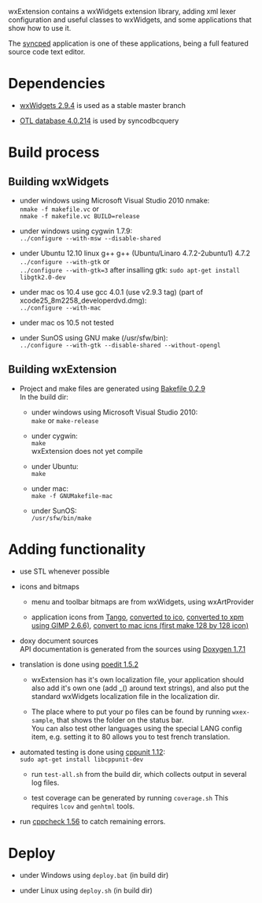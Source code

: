 wxExtension contains a wxWidgets extension library, adding xml lexer 
configuration and useful classes to wxWidgets, 
and some applications that show how to use it.

The [syncped](http://antonvw.github.com/syncped) application is 
one of these applications, being a full featured source code text editor. 

# Dependencies

- [wxWidgets 2.9.4](http://www.wxwidgets.org/) is used as a stable master branch  
  
- [OTL database 4.0.214](http://otl.sourceforge.net/) is used by syncodbcquery  
  

# Build process

## Building wxWidgets

- under windows using Microsoft Visual Studio 2010 nmake:    
    `nmake -f makefile.vc` or   
    `nmake -f makefile.vc BUILD=release`
    
- under windows using cygwin 1.7.9:   
    `../configure --with-msw --disable-shared`  
    
- under Ubuntu 12.10 linux g++ g++ (Ubuntu/Linaro 4.7.2-2ubuntu1) 4.7.2 
    `../configure --with-gtk`  or   
    `../configure --with-gtk=3`
    after insalling gtk:
    `sudo apt-get install libgtk2.0-dev`

- under mac os 10.4 use gcc 4.0.1 (use v2.9.3 tag) (part of xcode25_8m2258_developerdvd.dmg):   
    `../configure --with-mac`

- under mac os 10.5 not tested
    
- under SunOS using GNU make (/usr/sfw/bin):  
    `../configure --with-gtk --disable-shared --without-opengl`  
  
## Building wxExtension      
      
- Project and make files are generated using [Bakefile 0.2.9](http://www.bakefile.org/)  
  In the build dir:
  
  - under windows using Microsoft Visual Studio 2010:  
    `make` or `make-release`
    
  - under cygwin:   
    `make`  
    wxExtension does not yet compile
    
  - under Ubuntu:  
    `make`
    
  - under mac:  
    `make -f GNUMakefile-mac`
    
  - under SunOS:  
    `/usr/sfw/bin/make`
  
# Adding functionality

- use STL whenever possible 

- icons and bitmaps
  - menu and toolbar bitmaps are from wxWidgets, using wxArtProvider

  - application icons from [Tango](http://tango.freedesktop.org/Tango_Desktop_Project),
  [converted to ico](http://www.convertico.com/), 
  [converted to xpm using GIMP 2.6.6)](http://www.gimp.org/), 
  [convert to mac icns (first make 128 by 128 icon)](http://iconverticons.com/)

- doxy document sources  
  API documentation is generated from the sources 
  using [Doxygen 1.7.1](http://www.stack.nl/~dimitri/doxygen/)

- translation is done using [poedit 1.5.2](http://www.poedit.net/)    
  - wxExtension has it's own localization file, your application should
    also add it's own one (add _() around text strings), 
    and also put the standard wxWidgets localization file
    in the localization dir.  

  - The place where to put your po files can be found by running `wxex-sample`,
    that shows the folder on the status bar.   
    You can also test other languages using the special LANG config item,
    e.g. setting it to 80 allows you to test french translation.

- automated testing is done using [cppunit 1.12](http://sourceforge.net/projects/cppunit):   
    `sudo apt-get install libcppunit-dev`  
  - run `test-all.sh` from the build dir, which collects output in several log files. 

  - test coverage can be generated by running `coverage.sh`
    This requires `lcov` and `genhtml` tools.
    
- run [cppcheck 1.56](http://cppcheck.sourceforge.net/) to catch remaining errors.

# Deploy

- under Windows using `deploy.bat` (in build dir)

- under Linux using `deploy.sh` (in build dir)
